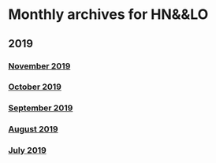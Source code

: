 </head>
<body>

# Monthly archives for HN&&LO

## 2019

### [November 2019](2019-11.html)
### [October 2019](2019-10.html)
### [September 2019](2019-09.html)
### [August 2019](2019-08.html)
### [July 2019](2019-07.html)
